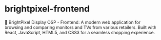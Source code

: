 # brightpixel-frontend
🚀 BrightPixel Display OSP - Frontend: A modern web application for browsing and comparing monitors and TVs from various retailers. Built with React, JavaScript, HTML5, and CSS3 for a seamless shopping experience.
